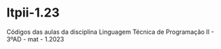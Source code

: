# ltpii-1.23
Códigos das aulas da disciplina Linguagem Técnica de Programação II - 3ºAD - mat - 1.2023
